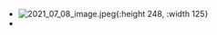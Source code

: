 - ![2021_07_08_image.jpeg](https://cdn.logseq.com/%2F84a45d38-b166-4382-8250-89271fc7192220b7ce6f-e004-44dd-832b-3cca31c97a632021_07_08_image.jpeg?Expires=4779324217&Signature=kJtuRiuFfVDC0XTMIXLNB-bZAQGfhuIU3kyvqX21aynTDvUgR~5iEUPOsXP7~wReb0franjFQ5LgZ6XlPfWssrDV3khAVXr-12yFkqdnhkmNmO8~nPNY8Fu4d1QYrRDr-~p4pYzsQMGvE~qE8q-ju9vnNlzH4zBai5VqyeLB2HDrjLELj6-Ya4sRfPzrlusWBuR6f4NO~fcN4JOqh4QWu8JkGPE-ynfnsVznTj63cPs9fZRJQV2vfv77pUG3yzIAPGt08X-iJr0Y2HqCcQGUp-LylzpqCryZENk0ZfkFFHyTuGCfm8hOyn0V8zyLKRp1JQ-HpsoeBWzJqzTErPZGQg__&Key-Pair-Id=APKAJE5CCD6X7MP6PTEA){:height 248, :width 125}
-
